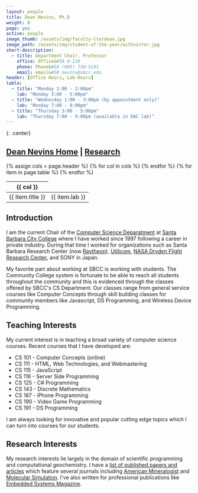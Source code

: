 ```yaml
---
layout: people
title: Dean Nevins, Ph.D
weight: 8
page: yes
active: people
image_thumb: /assets/img/faculty-lta/dean.jpg
image_path: /assets/img/student-of-the-year/withvictor.jpg
short-description: 
  - title: Department Chair, Professor
    office: Office&#58 H-216
    phone: Phone&#58 (805) 730-5191
    email: email&#58 nevins@sbcc.edu 
header: [Office Hours, Lab Hours]
table:
  - title: "Monday 1:00 - 2:00pm"
    lab: "Monday 3:00 - 5:00pm"
  - title: "Wednesday 1:00 - 3:00pm (by appointment only)"
    lab: "Monday 7:00 - 9:00pm"
  - title: "Thursday 3:00 - 5:00pm"
    lab: "Thursday 7:00 - 9:00pm (available in DAC lab)"
---
```


{: .center}
## [Dean Nevins Home]() | [Research](/people/dean/research)

<div class="table-responsive">
    {% assign cols = page.header %}
    <table class="table table-bordered table-hover">
	<thead><tr>
	{% for col in cols %}
	    <th>{{ col }}</th>
	{% endfor %}
	</tr></thead>
	<tbody>
	{% for item in page.table %}
	    <tr><td>{{ item.title }}</td><td>{{ item.lab }}</td></tr>
	{% endfor %}
	</tbody>
    </table>
</div>

## Introduction
I am the current Chair of the [Computer Science Deparatment](http://cs.sbcc.edu) at [Santa Barbara City College](http://www.sbcc.edu) where I have worked since 1997 following a career in private industry. During that time I worked for organizations such as Santa Barbara Research Center (now [Raytheon](http://www.raytheon.com)), [Utilicom](http://www.beagle-ears.com/utilicom/), [NASA Dryden Flight Research Center](http://www.nasa.gov/centers/armstrong/home/index.html), and SONY in Japan.

My favorite part about working at SBCC is working with students. The Community College system is fortunate to be able to reach all students throughout the community and this is evidenced through the classes offered by SBCC's CS Department. Our classes range from general service courses like Computer Concepts through skill building classes for community members like Javascript, DS Programming, and Wireless Device Programming.  

## Teaching Interests
My current interest is in teaching a broad variety of computer science courses. Recent courses that I have developed are:  
  
* CS 101 -  Computer Concepts (online)
* CS 111 - HTML, Web Technologies, and Webmastering
* CS 115 - JavaScript
* CS 116 - Server Side Programming
* CS 125 - C# Programming
* CS 143 - Discrete Mathematics
* CS 187 - iPhone Programming
* CS 190 - Video Game Programming
* CS 191 - DS Programming  
  
I am always looking for innovative and popular cutting edge topics which I can turn into courses for our students.  

## Research Interests
My research interests lie largely in the domain of scientific programming and computational geochemistry. I have a [list of published papers and articles](/people/dean/research) which feature several journals including [American Mineralogist](http://www.minsocam.org/MSA/AmMin/TOC/) and [Molecular Simulation](http://www.tandfonline.com/toc/gmos20/current). I've also written for professional publications like [Embedded Systems Magazine](http://www.embedded.com/).

